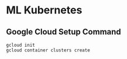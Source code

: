 # ML Kubernetes

## Google Cloud Setup Command

```
gcloud init
gcloud container clusters create
```